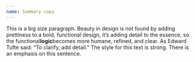 ```yaml
---
name: Summary copy
---
```

<p class="text--summary">This is a big size paragraph. Beauty in design is not found by adding prettiness to a bold, functional design, it’s adding detail to the essence, so the functional<strong>logic</strong>becomes more humane, refined, and clear. As Edward Tufte said: “To clarify, add detail.” The style for this text is strong. There is an emphasis on this sentence.</p>